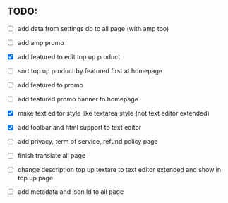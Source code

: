 ## TODO: 
- [ ] add data from settings db to all page (with amp too)
- [ ] add amp promo
- [x] add featured to edit top up product
- [ ] sort top up product by featured first at homepage
- [ ] add featured to promo
- [ ] add featured promo banner to homepage
- [x] make text editor style like textarea style (not text editor extended)
- [x] add toolbar and html support to text editor
- [ ] add privacy, term of service, refund policy page
- [ ] finish translate all page
- [ ] change description top up textare to text editor extended and show in top up page
- [ ] add metadata and json ld to all page



